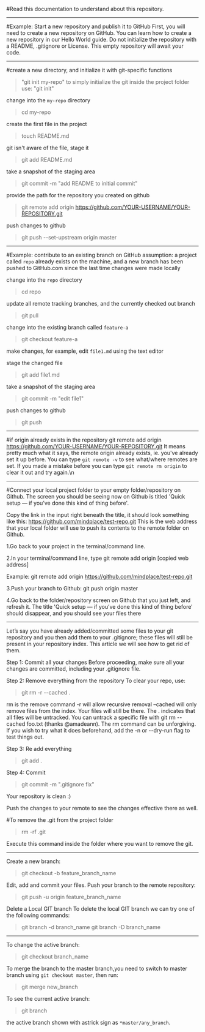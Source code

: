 #Read this documentation to understand about this repository.
************************************************************************************************

#Example: Start a new repository and publish it to GitHub
First, you will need to create a new repository on GitHub. You can learn how to create a new repository in our Hello World guide. Do not initialize the repository with a README, .gitignore or License. This empty repository will await your code.
************************************************************************************************
 #create a new directory, and initialize it with git-specific functions
>"git init my-repo"
to simply initialize the git inside the project folder use: "git init"

 change into the `my-repo` directory
>cd my-repo

 create the first file in the project
>touch README.md

 git isn't aware of the file, stage it
>git add README.md

 take a snapshot of the staging area
>git commit -m "add README to initial commit"

 provide the path for the repository you created on github
>git remote add origin https://github.com/YOUR-USERNAME/YOUR-REPOSITORY.git

 push changes to github
>git push --set-upstream origin master

************************************************************************************************

#Example: contribute to an existing branch on GitHub
 assumption: a project called `repo` already exists on the machine, and a new branch has been pushed to GitHub.com since the last time changes were made locally

 change into the `repo` directory
>cd repo

 update all remote tracking branches, and the currently checked out branch
>git pull

 change into the existing branch called `feature-a`
>git checkout feature-a

 make changes, for example, edit `file1.md` using the text editor

 stage the changed file
>git add file1.md

 take a snapshot of the staging area
>git commit -m "edit file1"

 push changes to github
>git push

************************************************************************************************

#if origin already exists in the repository
git remote add origin https://github.com/YOUR-USERNAME/YOUR-REPOSITORY.git
It means pretty much what it says, the remote origin already exists, ie. you've already set it up before. You can type `git remote -v` to see what/where remotes are set. If you made a mistake before you can type `git remote rm origin` to clear it out and try again.\n

************************************************************************************************

#Connect your local project folder to your empty folder/repository on Github.
The screen you should be seeing now on Github is titled 'Quick setup — if you’ve done this kind of thing before'.

Copy the link in the input right beneath the title, it should look something like this: https://github.com/mindplace/test-repo.git This is the web address that your local folder will use to push its contents to the remote folder on Github.

1.Go back to your project in the terminal/command line.

2.In your terminal/command line, type git remote add origin [copied web address]

Example: git remote add origin https://github.com/mindplace/test-repo.git

3.Push your branch to Github: git push origin master

4.Go back to the folder/repository screen on Github that you just left, and refresh it. The title 'Quick setup — if you’ve done this kind of thing before' should disappear, and you should see your files there

************************************************************************************************

Let’s say you have already added/committed some files to your git repository and you then add them to your .gitignore; these files will still be present in your repository index. This article we will see how to get rid of them.

Step 1: Commit all your changes
Before proceeding, make sure all your changes are committed, including your .gitignore file.

Step 2: Remove everything from the repository
To clear your repo, use:

>git rm -r --cached .

rm is the remove command
-r will allow recursive removal
–cached will only remove files from the index. Your files will still be there.
The . indicates that all files will be untracked. You can untrack a specific file with git rm --cached foo.txt (thanks @amadeann).
The rm command can be unforgiving. If you wish to try what it does beforehand, add the -n or --dry-run flag to test things out.

Step 3: Re add everything
>git add .

Step 4: Commit
>git commit -m ".gitignore fix"

Your repository is clean :)

Push the changes to your remote to see the changes effective there as well.

#To remove the .git from the project folder
> rm -rf .git

Execute this command inside the folder where you want  to remove the git.

************************************************
Create a new branch:
>git checkout -b feature_branch_name

Edit, add and commit your files.
Push your branch to the remote repository:

>git push -u origin feature_branch_name

Delete a Local GIT branch
To delete the local GIT branch we can try one of the following commands:
>git branch -d branch_name
>git branch -D branch_name
************************************************
To change the active branch:
>git checkout branch_name

To merge the branch to the master branch,you need to switch to master branch using `git checkout master`, then run:
>git merge new_branch

To see the current active branch:
>git branch

the active branch shown with astrick sign as `*master/any_branch`.


